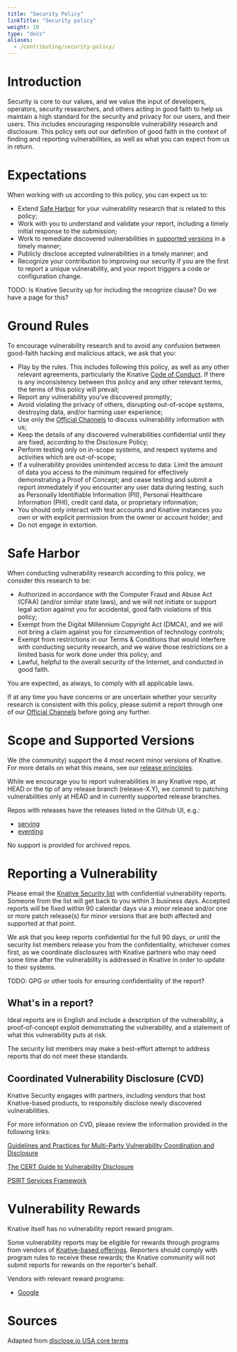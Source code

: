 ```yaml
---
title: "Security Policy"
linkTitle: "Security policy"
weight: 10
type: "docs"
aliases:
  - /contributing/security-policy/
---
```


# Introduction

Security is core to our values, and we value the input of developers, operators,
security researchers, and others acting in good faith to help us maintain a high
standard for the security and privacy for our users, and their users. This
includes encouraging responsible vulnerability research and disclosure. This
policy sets out our definition of good faith in the context of finding and
reporting vulnerabilities, as well as what you can expect from us in return.

# Expectations

When working with us according to this policy, you can expect us to:

- Extend [Safe Harbor](#safe-harbor) for your vulnerability research that is
  related to this policy;
- Work with you to understand and validate your report, including a timely
  initial response to the submission;
- Work to remediate discovered vulnerabilities in
  [supported versions](#scope-and-supported-versions) in a timely manner;
- Publicly disclose accepted vulnerabilities in a timely manner; and
- Recognize your contribution to improving our security if you are the first to
  report a unique vulnerability, and your report triggers a code or
  configuration change.

TODO: Is Knative Security up for including the recognize clause? Do we have a
page for this?

# Ground Rules

To encourage vulnerability research and to avoid any confusion between
good-faith hacking and malicious attack, we ask that you:

- Play by the rules. This includes following this policy, as well as any other
  relevant agreements, particularly the Knative
  [Code of Conduct](https://knative.dev/community/contributing/code-of-conduct/).
  If there is any inconsistency between this policy and any other relevant
  terms, the terms of this policy will prevail;
- Report any vulnerability you’ve discovered promptly;
- Avoid violating the privacy of others, disrupting out-of-scope systems,
  destroying data, and/or harming user experience;
- Use only the [Official Channels](#reporting-a-vulnerability) to discuss
  vulnerability information with us;
- Keep the details of any discovered vulnerabilities confidential until they are
  fixed, according to the Disclosure Policy;
- Perform testing only on in-scope systems, and respect systems and activities
  which are out-of-scope;
- If a vulnerability provides unintended access to data: Limit the amount of
  data you access to the minimum required for effectively demonstrating a Proof
  of Concept; and cease testing and submit a report immediately if you encounter
  any user data during testing, such as Personally Identifiable Information
  (PII), Personal Healthcare Information (PHI), credit card data, or proprietary
  information;
- You should only interact with test accounts and Knative instances you own or
  with explicit permission from the owner or account holder; and
- Do not engage in extortion.

# Safe Harbor

When conducting vulnerability research according to this policy, we consider
this research to be:

- Authorized in accordance with the Computer Fraud and Abuse Act (CFAA) (and/or
  similar state laws), and we will not initiate or support legal action against
  you for accidental, good faith violations of this policy;
- Exempt from the Digital Millennium Copyright Act (DMCA), and we will not bring
  a claim against you for circumvention of technology controls;
- Exempt from restrictions in our Terms & Conditions that would interfere with
  conducting security research, and we waive those restrictions on a limited
  basis for work done under this policy; and
- Lawful, helpful to the overall security of the Internet, and conducted in good
  faith.

You are expected, as always, to comply with all applicable laws.

If at any time you have concerns or are uncertain whether your security research
is consistent with this policy, please submit a report through one of our
[Official Channels](#reporting-a-vulnerability) before going any further.

# Scope and Supported Versions

We (the community) support the 4 most recent minor versions of Knative. For more
details on what this means, see our
[release principles](https://knative.dev/community/contributing/mechanics/release-versioning-principles/).

While we encourage you to report vulnerabilities in any Knative repo, at HEAD or
the tip of any release branch (release-X.Y), we commit to patching
vulnerabilities only at HEAD and in currently supported release branches.

Repos with releases have the releases listed in the Github UI, e.g.:

- [serving](https://github.com/knative/serving/releases)
- [eventing](https://github.com/knative/eventing/releases)

No support is provided for archived repos.

# Reporting a Vulnerability

Please email the
[Knative Security list](mailto:knative-security@googlegroups.com) with
confidential vulnerability reports. Someone from the list will get back to you
within 3 business days. Accepted reports will be fixed within 90 calendar days
via a minor release and/or one or more patch release(s) for minor versions that
are both affected and supported at that point.

We ask that you keep reports confidential for the full 90 days, or until the
security list members release you from the confidentiality, whichever comes
first, as we coordinate disclosures with Knative partners who may need some time
after the vulnerability is addressed in Knative in order to update to their
systems.

TODO: GPG or other tools for ensuring confidentiality of the report?

## What's in a report?

Ideal reports are in English and include a description of the vulnerability, a
proof-of-concept exploit demonstrating the vulnerability, and a statement of
what this vulnerability puts at risk.

The security list members may make a best-effort attempt to address reports that
do not meet these standards.

## Coordinated Vulnerability Disclosure (CVD)

Knative Security engages with partners, including vendors that host
Knative-based products, to responsibly disclose newly discovered
vulnerabilities.

For more information on CVD, please review the information provided in the
following links:

[Guidelines and Practices for Multi-Party Vulnerability Coordination and Disclosure](https://www.first.org/global/sigs/vulnerability-coordination/multiparty/FIRST-Multiparty-Vulnerability-Coordination-latest.pdf)

[The CERT Guide to Vulnerability Disclosure](https://resources.sei.cmu.edu/asset_files/SpecialReport/2017_003_001_503340.pdf)

[PSIRT Services Framework](https://www.first.org/standards/frameworks/psirts/FIRST_PSIRT_Services_Framework_v1.0.pdf)

# Vulnerability Rewards

Knative itself has no vulnerability report reward program.

Some vulnerability reports may be eligible for rewards through programs from
vendors of
[Knative-based offerings](https://knative.dev/docs/knative-offerings/).
Reporters should comply with program rules to receive these rewards; the Knative
community will not submit reports for rewards on the reporter's behalf.

Vendors with relevant reward programs:

- [Google](https://www.google.com/about/appsecurity/reward-program/index.html)

# Sources

Adapted from
[disclose.io USA core terms](https://github.com/disclose/terms/blob/master/regional/USA-core-terms.md)
